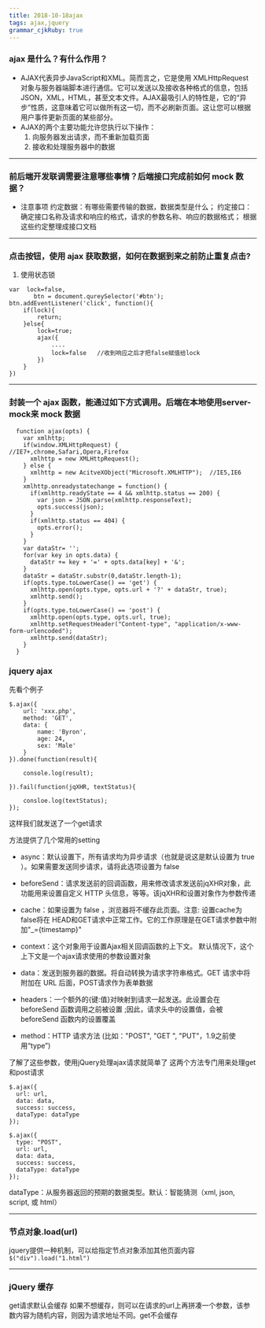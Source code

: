 ```yaml
---
title: 2018-10-18ajax 
tags: ajax,jquery
grammar_cjkRuby: true
---
```

### ajax 是什么？有什么作用？

*   AJAX代表异步JavaScript和XML。简而言之，它是使用 XMLHttpRequest 对象与服务器端脚本进行通信。它可以发送以及接收各种格式的信息，包括JSON，XML，HTML，甚至文本文件。AJAX最吸引人的特性是，它的“异步”性质，这意味着它可以做所有这一切，而不必刷新页面。这让您可以根据用户事件更新页面的某些部分。
*   AJAX的两个主要功能允许您执行以下操作：
    1.  向服务器发出请求，而不重新加载页面
    2.  接收和处理服务器中的数据
*****
### 前后端开发联调需要注意哪些事情？后端接口完成前如何 mock 数据？

*   注意事项
    约定数据：有哪些需要传输的数据，数据类型是什么；
    约定接口：确定接口名称及请求和响应的格式，请求的参数名称、响应的数据格式；
    根据这些约定整理成接口文档
*****
### 点击按钮，使用 ajax 获取数据，如何在数据到来之前防止重复点击?

1.  使用状态锁

```
var  lock=false,
       btn = document.qureySelector('#btn');
btn.addEventListener('click', function(){
    if(lock){
        return;
    }else{
        lock=true;
        ajax({
            ....
            lock=false   //收到响应之后才把false赋值给lock
        })
    }
})
```
******
### 封装一个 ajax 函数，能通过如下方式调用。后端在本地使用server-mock来 mock 数据

```
  function ajax(opts) {
    var xmlhttp;
    if(window.XMLHttpRequest) {           //IE7+,chrome,Safari,Opera,Firefox
      xmlhttp = new XMLHttpRequest();
    } else {
      xmlhttp = new AcitveXObject("Microsoft.XMLHTTP");  //IE5,IE6
    }
    xmlhttp.onreadystatechange = function() {
      if(xmlhttp.readyState == 4 && xmlhttp.status == 200) {
      	var json = JSON.parse(xmlhttp.responseText);
        opts.success(json);
      }
      if(xmlhttp.status == 404) {
        opts.error();
      }
    }
    var dataStr= '';
    for(var key in opts.data) {
      dataStr += key + '=' + opts.data[key] + '&';
    }
    dataStr = dataStr.substr(0,dataStr.length-1);
    if(opts.type.toLowerCase() == 'get') {
      xmlhttp.open(opts.type, opts.url + '?' + dataStr, true);
      xmlhttp.send();
    }
    if(opts.type.toLowerCase() == 'post') {
      xmlhttp.open(opts.type, opts.url, true);
      xmlhttp.setRequestHeader("Content-type", "application/x-www-form-urlencoded");
      xmlhttp.send(dataStr);
    }
  }
```
### jquery ajax
先看个例子
```
$.ajax({
    url: 'xxx.php',
    method: 'GET',
    data: {
        name: 'Byron',
        age: 24,
        sex: 'Male'
    }
}).done(function(result){

    console.log(result);

}).fail(function(jqXHR, textStatus){

    consloe.log(textStatus);
});
```
这样我们就发送了一个get请求

方法提供了几个常用的setting

- async：默认设置下，所有请求均为异步请求（也就是说这是默认设置为 true ）。如果需要发送同步请求，请将此选项设置为 false

- beforeSend：请求发送前的回调函数，用来修改请求发送前jqXHR对象，此功能用来设置自定义 HTTP 头信息，等等。该jqXHR和设置对象作为参数传递

- cache：如果设置为 false ，浏览器将不缓存此页面。注意: 设置cache为 false将在 HEAD和GET请求中正常工作。它的工作原理是在GET请求参数中附加"_={timestamp}"

- context：这个对象用于设置Ajax相关回调函数的上下文。 默认情况下，这个上下文是一个ajax请求使用的参数设置对象

- data：发送到服务器的数据。将自动转换为请求字符串格式。GET 请求中将附加在 URL 后面，POST请求作为表单数据

- headers：一个额外的{键:值}对映射到请求一起发送。此设置会在beforeSend 函数调用之前被设置 ;因此，请求头中的设置值，会被beforeSend 函数内的设置覆盖

- method：HTTP 请求方法 (比如："POST", "GET ", "PUT"，1.9之前使用“type”)

了解了这些参数，使用jQuery处理ajax请求就简单了
这两个方法专门用来处理get和post请求
```
$.ajax({
  url: url,
  data: data,
  success: success,
  dataType: dataType
});

$.ajax({
  type: "POST",
  url: url,
  data: data,
  success: success,
  dataType: dataType
});
```
dataType：从服务器返回的预期的数据类型。默认：智能猜测（xml, json, script, 或 html）
*********
### 节点对象.load(url)
jquery提供一种机制，可以给指定节点对象添加其他页面内容
```$("div").load("1.html")```

*****
### jQuery 缓存
get请求默认会缓存
如果不想缓存，则可以在请求的url上再拼凑一个参数，该参数内容为随机内容，则因为请求地址不同。get不会缓存